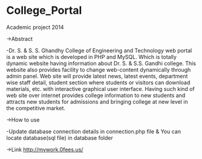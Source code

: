 # College_Portal
Academic project 2014

->Abstract

-Dr. S. & S. S. Ghandhy College of Engineering and Technology web portal is a web site which is developed in PHP and MySQL. Which is totally dynamic website having information about Dr. S. & S.S. Gandhi college. This website also provides facility to change web-content dynamically through admin panel. Web site will provide latest news, latest events, department wise staff detail, student section where students or visitors can download materials, etc. with interactive graphical user interface. Having such kind of web site over internet provides college information to new students and attracts new students for admissions and bringing college at new level in the competitive market.

->How to use

-Update database connection details in connection.php file & You can locate database(sql file) in database folder

->Link
http://mywork.0fees.us/
